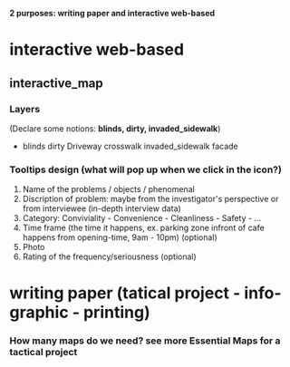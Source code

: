 **2 purposes: writing paper and interactive web-based**
# interactive web-based
## interactive_map 
### Layers
(Declare some notions: **blinds, dirty, invaded_sidewalk**) 
-  blinds
   dirty
   Driveway
   crosswalk
   invaded_sidewalk
    facade
### Tooltips design (what will pop up when we click in the icon?)
1. Name of the problems / objects / phenomenal 
2. Discription of problem: maybe from the investigator's perspective or from interviewee (in-depth interview data)
3. Category: Conviviality - Convenience - Cleanliness - Safety - ...
4. Time frame (the time it happens, ex. parking zone infront of cafe happens from opening-time, 9am - 10pm) (optional)
5. Photo
6. Rating of the frequency/seriousness (optional)


# writing paper (tatical project - info-graphic - printing)
### How many maps do we need? see more Essential Maps for a tactical project 

